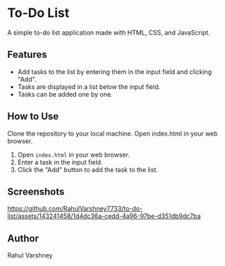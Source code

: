 # To-Do List

A simple to-do list application made with HTML, CSS, and JavaScript.

## Features

- Add tasks to the list by entering them in the input field and clicking "Add".
- Tasks are displayed in a list below the input field.
- Tasks can be added one by one.

## How to Use
Clone the repository to your local machine. Open index.html in your web browser.
1. Open `index.html` in your web browser.
2. Enter a task in the input field.
3. Click the "Add" button to add the task to the list.

## Screenshots


https://github.com/RahulVarshney7733/to-do-list/assets/143241458/1d4dc36a-cedd-4a96-97be-d351db9dc7ba



## Author

Rahul Varshney
